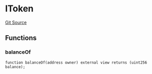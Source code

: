 # IToken
[Git Source](https://github.com/thrackle-io/rules-protocol/blob/4e5c0bf97c314267dd6acccac5053bfaa6859607/src/token/ProtocolERC721Handler.sol)


## Functions
### balanceOf


```solidity
function balanceOf(address owner) external view returns (uint256 balance);
```


